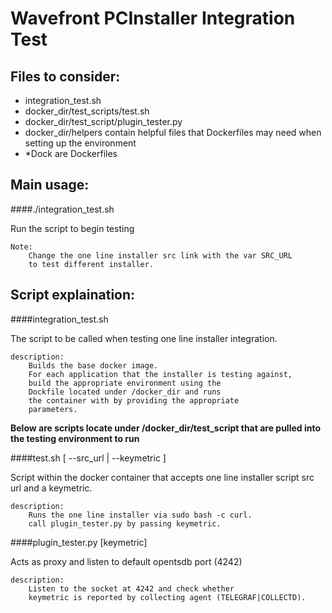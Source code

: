 # Wavefront PCInstaller Integration Test

## Files to consider:
+ integration\_test.sh
+ docker\_dir/test\_scripts/test.sh
+ docker\_dir/test\_script/plugin\_tester.py
+ docker\_dir/helpers contain helpful files
that Dockerfiles may need when setting up the environment
+ \*Dock are Dockerfiles

## Main usage:
####./integration\_test.sh

Run the script to begin testing
    
    Note:
        Change the one line installer src link with the var SRC_URL
        to test different installer.

## Script explaination:
####integration\_test.sh

The script to be called when testing one line installer
integration.

    description:
        Builds the base docker image.
        For each application that the installer is testing against,
        build the appropriate environment using the
        Dockfile located under /docker_dir and runs
        the container with by providing the appropriate
        parameters.
    
**Below are scripts locate under  /docker\_dir/test\_script
that are pulled into the testing environment to run**

####test.sh [ --src\_url <url> | --keymetric <keyword> ]

Script within the docker container that accepts
one line installer script src url and a keymetric.

    description: 
        Runs the one line installer via sudo bash -c curl.
        call plugin_tester.py by passing keymetric.

####plugin\_tester.py [keymetric]

Acts as proxy and listen to default opentsdb port (4242)

    description:
        Listen to the socket at 4242 and check whether
        keymetric is reported by collecting agent (TELEGRAF|COLLECTD).
